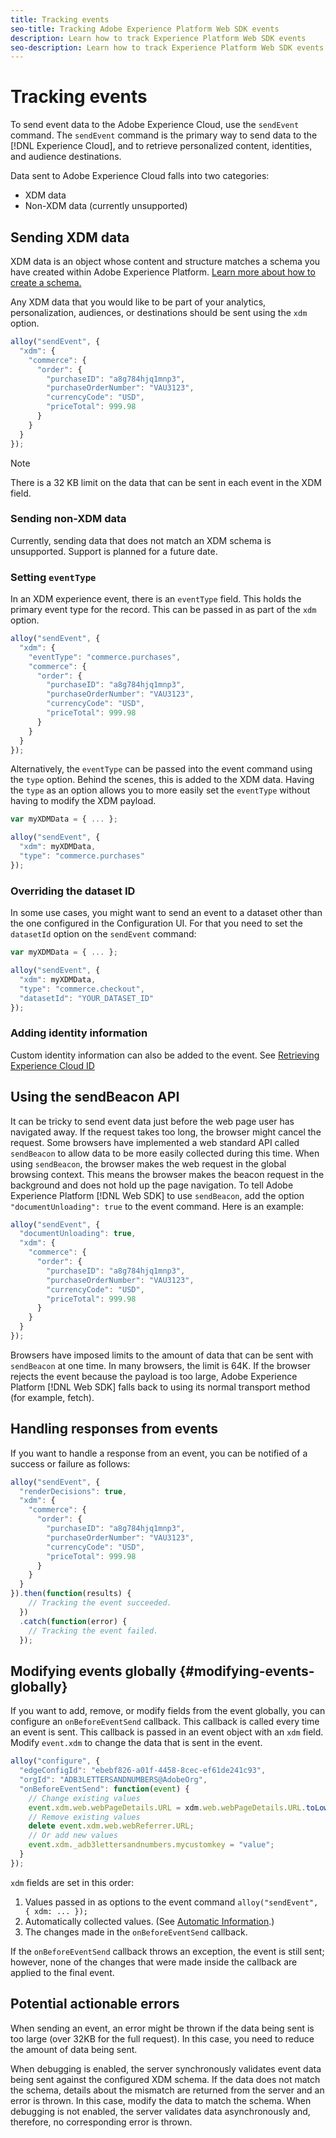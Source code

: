 ```yaml
---
title: Tracking events
seo-title: Tracking Adobe Experience Platform Web SDK events
description: Learn how to track Experience Platform Web SDK events
seo-description: Learn how to track Experience Platform Web SDK events
---
```


# Tracking events

To send event data to the Adobe Experience Cloud, use the `sendEvent` command. The `sendEvent` command is the primary way to send data to the [!DNL Experience Cloud], and to retrieve personalized content, identities, and audience destinations.

Data sent to Adobe Experience Cloud falls into two categories:

* XDM data
* Non-XDM data (currently unsupported)

## Sending XDM data

XDM data is an object whose content and structure matches a schema you have created within Adobe Experience Platform. [Learn more about how to create a schema.](../../xdm/tutorials/create-schema-ui.md)

Any XDM data that you would like to be part of your analytics, personalization, audiences, or destinations should be sent using the `xdm` option.

```javascript
alloy("sendEvent", {
  "xdm": {
    "commerce": {
      "order": {
        "purchaseID": "a8g784hjq1mnp3",
        "purchaseOrderNumber": "VAU3123",
        "currencyCode": "USD",
        "priceTotal": 999.98
      }
    }
  }
});
```

>[!NOTE]
>There is a 32 KB limit on the data that can be sent in each event in the XDM field.

### Sending non-XDM data

Currently, sending data that does not match an XDM schema is unsupported. Support is planned for a future date.

### Setting `eventType`

In an XDM experience event, there is an `eventType` field. This holds the primary event type for the record. This can be passed in as part of the `xdm` option.

```javascript
alloy("sendEvent", {
  "xdm": {
    "eventType": "commerce.purchases",
    "commerce": {
      "order": {
        "purchaseID": "a8g784hjq1mnp3",
        "purchaseOrderNumber": "VAU3123",
        "currencyCode": "USD",
        "priceTotal": 999.98
      }
    }
  }
});
```

Alternatively, the `eventType` can be passed into the event command using the `type` option. Behind the scenes, this is added to the XDM data. Having the `type` as an option allows you to more easily set the `eventType` without having to modify the XDM payload.

```javascript
var myXDMData = { ... };

alloy("sendEvent", {
  "xdm": myXDMData,
  "type": "commerce.purchases"
});
```

### Overriding the dataset ID

In some use cases, you might want to send an event to a dataset other than the one configured in the Configuration UI. For that you need to set the `datasetId` option on the `sendEvent` command:

```javascript
var myXDMData = { ... };

alloy("sendEvent", {
  "xdm": myXDMData,
  "type": "commerce.checkout",
  "datasetId": "YOUR_DATASET_ID"
});
```

### Adding identity information

Custom identity information can also be added to the event. See [Retrieving Experience Cloud ID](./identity.md)

## Using the sendBeacon API

It can be tricky to send event data just before the web page user has navigated away. If the request takes too long, the browser might cancel the request. Some browsers have implemented a web standard API called `sendBeacon` to allow data to be more easily collected during this time. When using `sendBeacon`, the browser makes the web request in the global browsing context. This means the browser makes the beacon request in the background and does not hold up the page navigation. To tell Adobe Experience Platform [!DNL Web SDK] to use `sendBeacon`, add the option `"documentUnloading": true` to the event command.  Here is an example:

```javascript
alloy("sendEvent", {
  "documentUnloading": true,
  "xdm": {
    "commerce": {
      "order": {
        "purchaseID": "a8g784hjq1mnp3",
        "purchaseOrderNumber": "VAU3123",
        "currencyCode": "USD",
        "priceTotal": 999.98
      }
    }
  }
});
```

Browsers have imposed limits to the amount of data that can be sent with `sendBeacon` at one time. In many browsers, the limit is 64K. If the browser rejects the event because the payload is too large, Adobe Experience Platform [!DNL Web SDK] falls back to using its normal transport method (for example, fetch).

## Handling responses from events

If you want to handle a response from an event, you can be notified of a success or failure as follows:

```javascript
alloy("sendEvent", {
  "renderDecisions": true,
  "xdm": {
    "commerce": {
      "order": {
        "purchaseID": "a8g784hjq1mnp3",
        "purchaseOrderNumber": "VAU3123",
        "currencyCode": "USD",
        "priceTotal": 999.98
      }
    }
  }
}).then(function(results) {
    // Tracking the event succeeded.
  })
  .catch(function(error) {
    // Tracking the event failed.
  });
```

## Modifying events globally {#modifying-events-globally}

If you want to add, remove, or modify fields from the event globally, you can configure an `onBeforeEventSend` callback.  This callback is called every time an event is sent.  This callback is passed in an event object with an `xdm` field.  Modify `event.xdm` to change the data that is sent in the event.

```javascript
alloy("configure", {
  "edgeConfigId": "ebebf826-a01f-4458-8cec-ef61de241c93",
  "orgId": "ADB3LETTERSANDNUMBERS@AdobeOrg",
  "onBeforeEventSend": function(event) {
    // Change existing values
    event.xdm.web.webPageDetails.URL = xdm.web.webPageDetails.URL.toLowerCase();
    // Remove existing values
    delete event.xdm.web.webReferrer.URL;
    // Or add new values
    event.xdm._adb3lettersandnumbers.mycustomkey = "value";
  }
});
```

`xdm` fields are set in this order:

1. Values passed in as options to the event command `alloy("sendEvent", { xdm: ... });`
2. Automatically collected values.  (See [Automatic Information](../reference/automatic-information.md).)
3. The changes made in the `onBeforeEventSend` callback.

If the `onBeforeEventSend` callback throws an exception, the event is still sent; however, none of the changes that were made inside the callback are applied to the final event.

## Potential actionable errors

When sending an event, an error might be thrown if the data being sent is too large (over 32KB for the full request). In this case, you need to reduce the amount of data being sent.

When debugging is enabled, the server synchronously validates event data being sent against the configured XDM schema. If the data does not match the schema, details about the mismatch are returned from the server and an error is thrown. In this case, modify the data to match the schema. When debugging is not enabled, the server validates data asynchronously and, therefore, no corresponding error is thrown.
